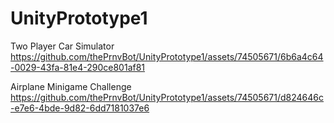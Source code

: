 # UnityPrototype1

Two Player Car Simulator
https://github.com/thePrnvBot/UnityPrototype1/assets/74505671/6b6a4c64-0029-43fa-81e4-290ce801af81

Airplane Minigame Challenge
https://github.com/thePrnvBot/UnityPrototype1/assets/74505671/d824646c-e7e6-4bde-9d82-6dd7181037e6
